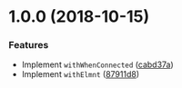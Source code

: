 # 1.0.0 (2018-10-15)


### Features

* Implement `withWhenConnected` ([cabd37a](https://github.com/leofavre/elmnt/commit/cabd37a))
* Implement `withElmnt` ([87911d8](https://github.com/leofavre/elmnt/commit/87911d8))
